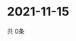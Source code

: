 # 2021-11-15
  共 0条

  <!-- BEGIN -->
  <!-- 最后更新时间Mon Nov 15 2021 11:03:13 GMT+0000 (Coordinated Universal Time) -->
  
  <!-- END -->
  
  